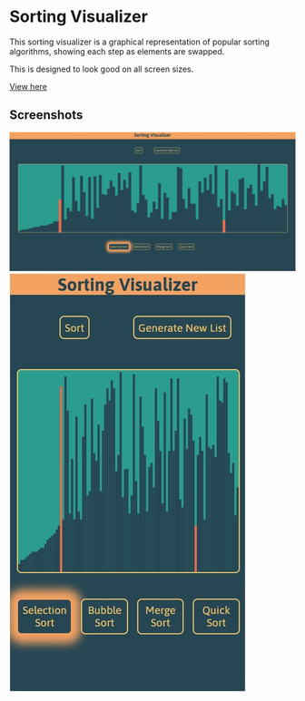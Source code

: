 # Sorting Visualizer

This sorting visualizer is a graphical representation of popular sorting algorithms, showing each step as elements are swapped.

This is designed to look good on all screen sizes.

[View here](https://htrick.github.io/sorting-visualizer/)

## Screenshots

![Computer](img/computer.jpg)
![Mobile Device](img/phone.jpg)
